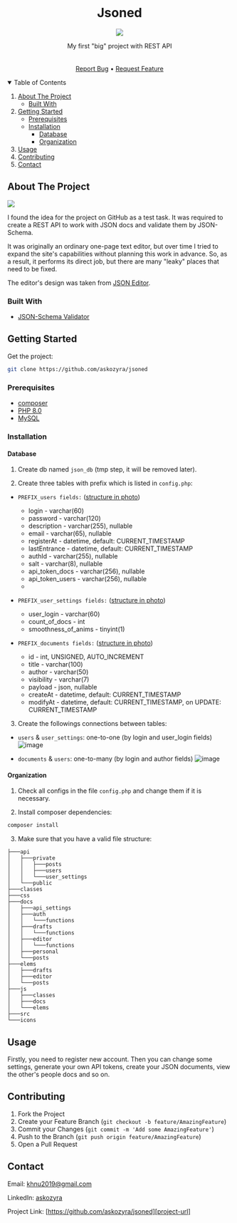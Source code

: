 <!-- PROJECT LOGO -->
<br />
<p align="center">
  <h1 align="center">Jsoned</h1>
  <p align="center">
    <img src="https://user-images.githubusercontent.com/72695696/134877789-2c40b86a-e934-44f6-8563-85f4dc219120.png">
  </p>
  <p align="center">
    My first "big" project with REST API
    <br/>
    <br/>
    <br/>
    <a href="https://github.com/askozyra/jsoned/issues">Report Bug</a>
    •
  <a href="https://github.com/askozyra/jsoned/pulls">Request Feature</a>
  </p>
</p>



<!-- TABLE OF CONTENTS -->
<details open="open">
  <summary>Table of Contents</summary>
  <ol>
    <li>
      <a href="#about-the-project">About The Project</a>
      <ul>
        <li><a href="#built-with">Built With</a></li>
      </ul>
    </li>
    <li>
      <a href="#getting-started">Getting Started</a>
      <ul>
        <li><a href="#prerequisites">Prerequisites</a></li>
        <li>
          <a href="#installation">Installation</a>
          <ul>
            <li><a href="#database">Database</a></li>
            <li><a href="#organization">Organization</a></li>
          </ul>
        </li>
      </ul>
    </li>
    <li><a href="#usage">Usage</a></li>
    <li><a href="#contributing">Contributing</a></li>
    <li><a href="#contact">Contact</a></li>
  </ol>
</details>



<!-- ABOUT THE PROJECT -->
## About The Project

![][project-sc]

I found the idea for the project on GitHub as a test task. It was required to create a REST API to work with JSON docs and validate them by JSON-Schema.

It was originally an ordinary one-page text editor, but over time I tried to expand the site's capabilities without planning this work in advance.
So, as a result, it performs its direct job, but there are many "leaky" places that need to be fixed.

The editor's design was taken from [JSON Editor](https://jsoneditoronline.org).

### Built With

* [JSON-Schema Validator](https://github.com/justinrainbow/json-schema/blob/master/README.md)



<!-- GETTING STARTED -->
## Getting Started

Get the project:
  ```sh
  git clone https://github.com/askozyra/jsoned
  ```

### Prerequisites

* [composer](https://getcomposer.org/download/)
* [PHP 8.0](https://www.php.net/releases/8.0/ru.php)
* [MySQL](https://dev.mysql.com/downloads/mysql/)

### Installation

#### Database

1. Create db named `json_db` (tmp step, it will be removed later).

2. Create three tables with prefix which is listed in `config.php`:

  * `PREFIX_users fields:` ([structure in photo](https://user-images.githubusercontent.com/72695696/134938392-362d0e01-2098-489c-9879-1c9f96a486b0.png))
    * login - varchar(60)
    * password - varchar(120)
    * description - varchar(255), nullable
    * email - varchar(65), nullable
    * registerAt - datetime, default: CURRENT_TIMESTAMP
    * lastEntrance - datetime, default: CURRENT_TIMESTAMP
    * authId - varchar(255), nullable
    * salt - varchar(8), nullable
    * api_token_docs - varchar(256), nullable
    * api_token_users - varchar(256), nullable
    * 
* `PREFIX_user_settings fields:` ([structure in photo](https://user-images.githubusercontent.com/72695696/134938857-ca85008c-106e-4a1f-80c9-5338cecf4dd1.png))
    * user_login - varchar(60)
    * count_of_docs - int
    * smoothness_of_anims - tinyint(1)

* `PREFIX_documents fields:` ([structure in photo](https://user-images.githubusercontent.com/72695696/134938961-5e590c77-2c8c-4880-bd5c-73bd00814b89.png))
    * id - int, UNSIGNED, AUTO_INCREMENT
    * title - varchar(100)
    * author - varchar(50)
    * visibility - varchar(7)
    * payload - json, nullable
    * createAt - datetime, default: CURRENT_TIMESTAMP
    * modifyAt - datetime, default: CURRENT_TIMESTAMP, on UPDATE: CURRENT_TIMESTAMP

3. Create the followings connections between tables:
  * `users` & `user_settings`: one-to-one (by login and user_login fields)
  ![image](https://user-images.githubusercontent.com/72695696/134939613-e729c1ae-3432-403e-b2ec-882f25f4041a.png)

  * `documents` & `users`: one-to-many (by login and author fields)
  ![image](https://user-images.githubusercontent.com/72695696/134939656-51f3fcaf-fade-4661-ae9b-f592805a0384.png)

  
#### Organization

1. Check all configs in the file `config.php` and change them if it is necessary.

2. Install composer dependencies:
  ```sh
  composer install
  ```

3. Make sure that you have a valid file structure:
```
├───api
│   ├───private
│   │   ├───posts
│   │   ├───users
│   │   └───user_settings
│   └───public
├───classes
├───css
├───docs
│   ├───api_settings
│   ├───auth
│   │   └───functions
│   ├───drafts
│   │   └───functions
│   ├───editor
│   │   └───functions
│   ├───personal
│   └───posts
├───elems
│   ├───drafts
│   ├───editor
│   └───posts
├───js
│   ├───classes
│   ├───docs
│   └───elems
├───src
└───icons
```



<!-- USAGE EXAMPLES -->
## Usage

Firstly, you need to register new account. Then you can change some settings, generate your own API tokens, create your JSON documents, view the other's people docs
and so on.

<!-- TODO: describe usage of API -->

<!-- CONTRIBUTING -->
## Contributing

1. Fork the Project
2. Create your Feature Branch (`git checkout -b feature/AmazingFeature`)
3. Commit your Changes (`git commit -m 'Add some AmazingFeature'`)
4. Push to the Branch (`git push origin feature/AmazingFeature`)
5. Open a Pull Request



<!-- CONTACT -->
## Contact

Email: khnu2019@gmail.com

LinkedIn: [askozyra](https://linkedin.com/in/askozyra)

Project Link: [https://github.com/askozyra/jsoned][project-url]


<!-- MARKDOWN LINKS & IMAGES -->
[project-url]: https://github.com/askozyra/jsoned
[project-sc]: https://user-images.githubusercontent.com/72695696/134930085-58c66843-a08a-4198-a0a8-3c0ab91d933d.png
[project-ico]: https://user-images.githubusercontent.com/72695696/134879629-7c0e7a52-c5b3-484c-b774-82290cf00e9b.png
